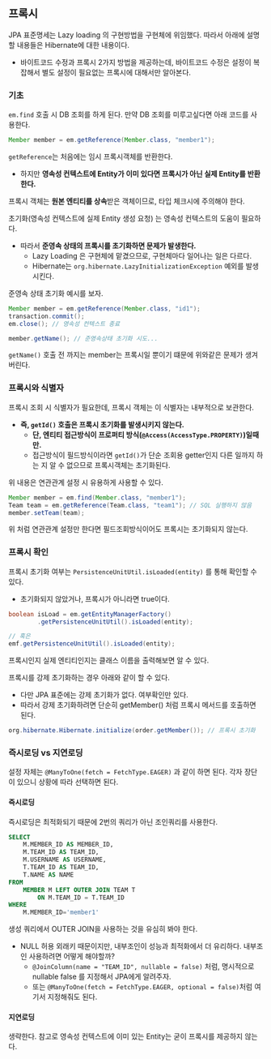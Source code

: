 ## 프록시

JPA 표준명세는 Lazy loading 의 구현방법을 구현체에 위임했다.
따라서 아래에 설명할 내용들은 Hibernate에 대한 내용이다.
- 바이트코드 수정과 프록시 2가지 방법을 제공하는데, 바이트코드 수정은 설정이 복잡해서 별도 설정이 필요없는 프록시에 대해서만 알아본다.

### 기초

`em.find` 호출 시 DB 조회를 하게 된다. 만약 DB 조회를 미루고싶다면 아래 코드를 사용한다.
```java
Member member = em.getReference(Member.class, "member1");
```

`getReference`는 처음에는 임시 프록시객체를 반환한다.
- 하지만 **영속성 컨텍스트에 Entity가 이미 있다면 프록시가 아닌 실제 Entity를 반환한다.**

프록시 객체는 **원본 엔티티를 상속**받은 객체이므로, 타입 체크시에 주의해야 한다.

초기화(영속성 컨텍스트에 실제 Entity 생성 요청) 는 영속성 컨텍스트의 도움이 필요하다.
- 따라서 **준영속 상태의 프록시를 초기화하면 문제가 발생한다.**
  - Lazy Loading 은 구현체에 맡겼으므로, 구현체마다 일어나는 일은 다르다. 
  - Hibernate는 `org.hibernate.LazyInitializationException` 예외를 발생시킨다.

준영속 상태 초기화 예시를 보자.
```java
Member member = em.getReference(Member.class, "id1");
transaction.commit();
em.close(); // 영속성 컨텍스트 종료

member.getName(); // 준영속상태 초기화 시도...
```

`getName()` 호출 전 까지는 member는 프록시일 뿐이기 떄문에 위와같은 문제가 생겨버린다.

### 프록시와 식별자

프록시 조회 시 식별자가 필요한데, 프록시 객체는 이 식별자는 내부적으로 보관한다.
- **즉, `getId()` 호출은 프록시 초기화를 발생시키지 않는다.**
  - **단, 엔티티 접근방식이 프로퍼티 방식(`@Access(AccessType.PROPERTY)`)일때만.**
  - 접근방식이 필드방식이라면 `getId()`가 단순 조회용 getter인지 다른 일까지 하는 지 알 수 없으므로 프록시객체는 초기화된다.

위 내용은 연관관계 설정 시 유용하게 사용할 수 있다.

```java
Member member = em.find(Member.class, "member1");
Team team = em.getReference(Team.class, "team1"); // SQL 실행하지 않음
member.setTeam(team);
```

위 처럼 연관관계 설정만 한다면 필드조회방식이어도 프록시는 초기화되지 않는다.

### 프록시 확인

프록시 초기화 여부는 `PersistenceUnitUtil.isLoaded(entity)` 를 통해 확인할 수 있다.
- 초기화되지 않았거나, 프록시가 아니라면 true이다.

```java
boolean isLoad = em.getEntityManagerFactory()
        .getPersistenceUnitUtil().isLoaded(entity);

// 혹은
emf.getPersistenceUnitUtil().isLoaded(entity);
```

프록시인지 실제 엔티티인지는 클래스 이름을 출력해보면 알 수 있다.

프록시를 강제 초기화하는 경우 아래와 같이 할 수 있다.
- 다만 JPA 표준에는 강제 초기화가 없다. 여부확인만 있다.
- 따라서 강제 초기화하려면 단순히 getMember() 처럼 프록시 메서드를 호출하면 된다.  

```java
org.hibernate.Hibernate.initialize(order.getMember()); // 프록시 초기화
```


### 즉시로딩 vs 지연로딩

설정 자체는 `@ManyToOne(fetch = FetchType.EAGER)` 과 같이 하면 된다.
각자 장단이 있으니 상황에 따라 선택하면 된다.

#### 즉시로딩

즉시로딩은 최적화되기 때문에 2번의 쿼리가 아닌 조인쿼리를 사용한다.

```sql
SELECT
    M.MEMBER_ID AS MEMBER_ID,
    M.TEAM_ID AS TEAM_ID,
    M.USERNAME AS USERNAME,
    T.TEAM_ID AS TEAM_ID,
    T.NAME AS NAME
FROM
    MEMBER M LEFT OUTER JOIN TEAM T
        ON M.TEAM_ID = T.TEAM_ID
WHERE
    M.MEMBER_ID='member1'
```

생성 쿼리에서 OUTER JOIN을 사용하는 것을 유심히 봐야 한다.
- NULL 허용 외래키 때문이지만, 내부조인이 성능과 최적화에서 더 유리하다. 내부조인 사용하려면 어떻게 해야할까?
  - `@JoinColumn(name = "TEAM_ID", nullable = false)` 처럼, 명시적으로 nullable false 를 지정해서 JPA에게 알려주자. 
  - 또는 `@ManyToOne(fetch = FetchType.EAGER, optional = false)`처럼 여기서 지정해줘도 된다.

#### 지연로딩

생략한다. 참고로 영속성 컨텍스트에 이미 있는 Entity는 굳이 프록시를 제공하지 않는다.



